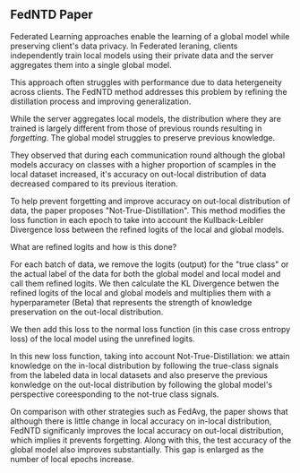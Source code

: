 ## FedNTD Paper

Federated Learning approaches enable the learning of a global model while preserving client's data privacy. In Federated leraning, clients independently train local models using their private data and the server aggregates them into a single global model. 

This approach often struggles with performance due to data hetergeneity across clients. The FedNTD method addresses this problem by refining the distillation process and improving generalization.

While the server aggregates local models, the distribution where they are trained is largely different from those of previous rounds resulting in *forgetting*. The global model struggles to preserve previous knowledge.

They observed that during each communication round although the global models accuracy on classes with a higher proportion of scamples in the local dataset increased, it's accuracy on out-local distribution of data decreased compared to its previous iteration.

To help prevent forgetting and improve accuracy on out-local distribution of data, the paper proposes "Not-True-Distillation". This method modifies the loss function in each epoch to take into account the Kullback-Leibler Divergence loss between the refined logits of the local and global models.

What are refined logits and how is this done?

For each batch of data, we remove the logits (output) for the "true class" or the actual label of the data for both the global model and local model and call them refined logits. We then calculate the KL Divergence betwen the refined logits of the local and global models and multiplies them with a hyperparameter (Beta) that represents the strength of knowledge preservation on the out-local distribution.

We then add this loss to the normal loss function (in this case cross entropy loss) of the local model using the unrefined logits.

In this new loss function, taking into account Not-True-Distillation: we attain knowledge on the in-local distribution by following the true-class signals from the labeled data in local datasets and also preserve the previous konwledge on the out-local distribution by following the global model's perspective coreesponding to the not-true class signals.

On comparison with other strategies such as FedAvg, the paper shows that although there is little change in local accuracy on in-local distribution, FedNTD significanly improves the local accuracy on out-local distribution, which implies it prevents forgetting. 
Along with this, the test accuracy of the global model also improves substantially. This gap is enlarged as the number of local epochs increase.
